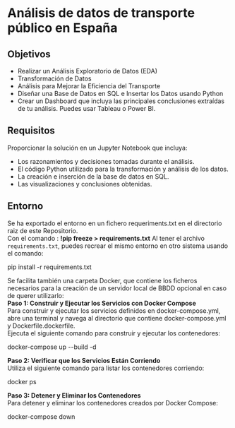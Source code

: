 # Análisis de datos de transporte público en España
## Objetivos
- Realizar un Análisis Exploratorio de Datos (EDA)
- Transformación de Datos
- Análisis para Mejorar la Eficiencia del Transporte
- Diseñar una Base de Datos en SQL e Insertar los Datos usando Python
- Crear un Dashboard que incluya las principales conclusiones extraídas de tu análisis. Puedes usar Tableau o Power BI.

## Requisitos
Proporcionar la solución en un Jupyter Notebook que incluya:
- Los razonamientos y decisiones tomadas durante el análisis.
- El código Python utilizado para la transformación y análisis de los datos.
- La creación e inserción de la base de datos en SQL.
- Las visualizaciones y conclusiones obtenidas.

## Entorno
Se ha exportado el entorno en un fichero requeriments.txt en el directorio raiz de este Repositorio.  
Con el comando : **!pip freeze > requirements.txt**
Al tener el archivo `requirements.txt`, puedes recrear el mismo entorno en otro sistema usando el comando:

pip install -r requirements.txt

Se facilita también una carpeta Docker, que contiene los ficheros necesarios para la creación de un servidor local de BBDD opcional en caso de querer utilizarlo:  
**Paso 1: Construir y Ejecutar los Servicios con Docker Compose**  
Para construir y ejecutar los servicios definidos en docker-compose.yml, abre una terminal y navega al directorio que contiene docker-compose.yml y Dockerfile.dockerfile.  
Ejecuta el siguiente comando para construir y ejecutar los contenedores:  

docker-compose up --build  -d


**Paso 2: Verificar que los Servicios Están Corriendo**  
Utiliza el siguiente comando para listar los contenedores corriendo:

docker ps  

**Paso 3: Detener y Eliminar los Contenedores**  
Para detener y eliminar los contenedores creados por Docker Compose:  

docker-compose down
